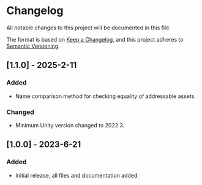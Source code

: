 # Changelog
All notable changes to this project will be documented in this file.

The format is based on [Keep a Changelog](https://keepachangelog.com/en/1.0.0/),
and this project adheres to [Semantic Versioning](https://semver.org/spec/v2.0.0.html).

## [1.1.0] - 2025-2-11

### Added
- Name comparison method for checking equality of addressable assets.

### Changed
- Minimum Unity version changed to 2022.3.

## [1.0.0] - 2023-6-21

### Added
- Initial release, all files and documentation added.
